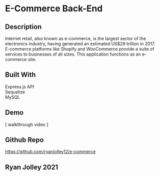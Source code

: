 # E-Commerce Back-End

## Description
Internet retail, also known as e-commerce, is the largest sector of the electronics industry, having generated an estimated US$29 trillion in 2017. E-commerce platforms like Shopify and WooCommerce provide a suite of services to businesses of all sizes. This application functions as an e-commerce site.

## Built With
Express.js API <br>
Sequelize <br>
MySQL <br>

## Demo
[ walkthrough video ] 

## Github Repo
https://github.com/ryanjolley12/e-commerce

## Ryan Jolley 2021
